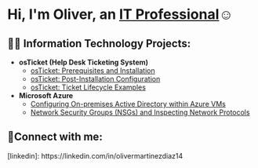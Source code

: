 # <h1>Hi, I'm Oliver, an <a href="https://linkedin.com/in/olivermartinezdiaz14">IT Professional</a>☺</h1>

<h2>👨‍💻 Information Technology Projects:</h2>

- <b>osTicket (Help Desk Ticketing System)</b>
  - [osTicket: Prerequisites and Installation](https://github.com/oliver1420/osticket-prereqs)
  - [osTicket: Post-Installation Configuration](https://github.com/oliver1420/post-install-config)
  - [osTicket: Ticket Lifecycle Examples](https://github.com/oliver1420/ticket-lifecycle)
- <b>Microsoft Azure</b>
  - [Configuring On-premises Active Directory within Azure VMs](https://github.com/oliver1420/configure-ad)
  - [Network Security Groups (NSGs) and Inspecting Network Protocols](https://github.com/oliver1420/azure-network-protocols)

<h2>🤳Connect with me:</h2>
[linkedin]: https://linkedin.com/in/olivermartinezdiaz14
